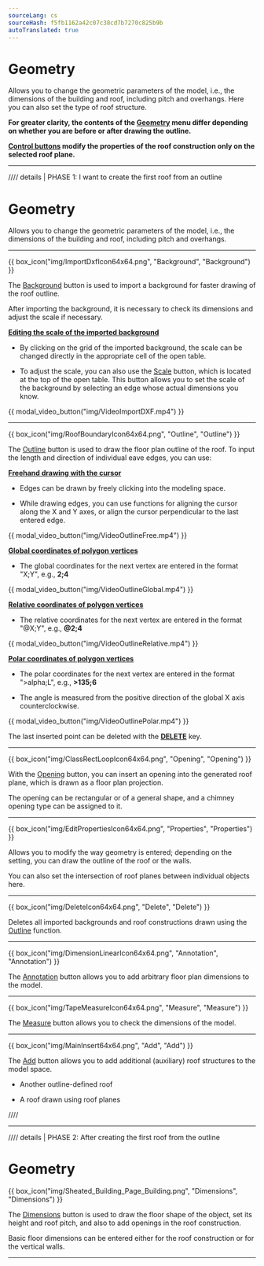 ```yaml
---
sourceLang: cs
sourceHash: f5fb1162a42c07c38cd7b7270c825b9b
autoTranslated: true
---
```


# Geometry
<p>Allows you to change the geometric parameters of the model, i.e., the dimensions of the building and roof, including pitch and overhangs. Here you can also set the type of roof structure.</p>

<p><b>For greater clarity, the contents of the <u>Geometry</u> menu differ depending on whether you are before or after drawing the outline.</b></p>

<p><b><u>Control buttons</u> modify the properties of the roof construction only on the selected roof plane.</b></p>

<hr class="main">

//// details | PHASE 1: I want to create the first roof from an outline

# Geometry
<p>Allows you to change the geometric parameters of the model, i.e., the dimensions of the building and roof, including pitch and overhangs.</p>

<hr class="main">

{{ box_icon("img/ImportDxfIcon64x64.png", "Background", "Background") }}

<p>The <u>Background</u> button is used to import a background for faster drawing of the roof outline.</p> 

<p>After importing the background, it is necessary to check its dimensions and adjust the scale if necessary.</p>

<p><b><u>Editing the scale of the imported background</u></b></p>

<ul>
<p><li>
By clicking on the grid of the imported background, the scale can be changed directly in the appropriate cell of the open table.
</li></p>

<p><li>
To adjust the scale, you can also use the <u>Scale</u> button, which is located at the top of the open table. This button allows you to set the scale of the background by selecting an edge whose actual dimensions you know.
</li></p>
</ul>

{{ modal_video_button("img/VideoImportDXF.mp4") }}

<hr class="main">

{{ box_icon("img/RoofBoundaryIcon64x64.png", "Outline", "Outline") }}

<p>The <u>Outline</u> button is used to draw the floor plan outline of the roof. To input the length and direction of individual eave edges, you can use:</p>

<p><b><u>Freehand drawing with the cursor</u></b></p>
<ul>
  <li><p>Edges can be drawn by freely clicking into the modeling space.</p></li>
  <li><p>While drawing edges, you can use functions for aligning the cursor along the X and Y axes, or align the cursor perpendicular to the last entered edge.</p></li>
</ul>

{{ modal_video_button("img/VideoOutlineFree.mp4") }}

<p><b><u>Global coordinates of polygon vertices</u></b></p>
<ul>
  <li><p>The global coordinates for the next vertex are entered in the format "X;Y", e.g., <b>2;4</b></p></li>
</ul>

{{ modal_video_button("img/VideoOutlineGlobal.mp4") }}

<p><b><u>Relative coordinates of polygon vertices</u></b></p>
<ul>
  <li><p>The relative coordinates for the next vertex are entered in the format "@X;Y", e.g., <b>@2;4</b></p></li>
</ul>

{{ modal_video_button("img/VideoOutlineRelative.mp4") }}

<p><b><u>Polar coordinates of polygon vertices</u></b></p>
<ul>
  <li><p>The polar coordinates for the next vertex are entered in the format "&gt;alpha;L", e.g., <b>&gt;135;6</b></p></li>
  <li><p>The angle is measured from the positive direction of the global X axis counterclockwise.</p></li>
</ul>

{{ modal_video_button("img/VideoOutlinePolar.mp4") }}

<p>The last inserted point can be deleted with the <b><u>DELETE</u></b> key.</p>

<hr class="main">

{{ box_icon("img/ClassRectLoopIcon64x64.png", "Opening", "Opening") }}

<p>With the <u>Opening</u> button, you can insert an opening into the generated roof plane, which is drawn as a floor plan projection.</p>
<p>The opening can be rectangular or of a general shape, and a chimney opening type can be assigned to it.</p>

<hr class="main">

{{ box_icon("img/EditPropertiesIcon64x64.png", "Properties", "Properties") }}

<p>Allows you to modify the way geometry is entered; depending on the setting, you can draw the outline of the roof or the walls.</p>
<p>You can also set the intersection of roof planes between individual objects here.</p>

<hr class="main">

{{ box_icon("img/DeleteIcon64x64.png", "Delete", "Delete") }}

<p>Deletes all imported backgrounds and roof constructions drawn using the <u>Outline</u> function.</p>

<hr class="main">

{{ box_icon("img/DimensionLinearIcon64x64.png", "Annotation", "Annotation") }}

<p>The <u>Annotation</u> button allows you to add arbitrary floor plan dimensions to the model.</p>

<hr class="main">

{{ box_icon("img/TapeMeasureIcon64x64.png", "Measure", "Measure") }}

<p>The <u>Measure</u> button allows you to check the dimensions of the model.</p>

<hr class="main">

{{ box_icon("img/MainInsert64x64.png", "Add", "Add") }}

<p>The <u>Add</u> button allows you to add additional (auxiliary) roof structures to the model space.</p>
<ul>
  <li><p>Another outline-defined roof</p></li>
  <li><p>A roof drawn using roof planes</p></li>
</ul>

////

<hr class="main">


//// details | PHASE 2: After creating the first roof from the outline

# Geometry

<p>
{{ box_icon("img/Sheated_Building_Page_Building.png", "Dimensions", "Dimensions") }}
</p>

<p>The <u>Dimensions</u> button is used to draw the floor shape of the object, set its height and roof pitch, and also to add openings in the roof construction.</p>
<p>Basic floor dimensions can be entered either for the roof construction or for the vertical walls.</p>

<hr class="main">

<!--{{ box_icon("img/RoofSketchIcon64x64.png", "Roof", "Roof") }}

<p>The <u>Roof</u> button allows you to set the type of roof construction. The type of covering and the dimensions of the secondary roof structure can be changed via the <u>Cladding</u> button.</p>

<hr class="main">

{{ box_icon("img/PvgisIcon64x64.png", "Performance", "Performance") }}

<p>
Allows you to evaluate the potential solar radiation power on individual roof planes.
</p>

<p>
...The <u>Performance</u> button functionality is being prepared for a future version of the program...
</p>

<hr class="main">

{{ box_icon("img/DimensionLinearIcon64x64.png", "Annotation", "Annotation") }}

<p>The <u>Annotation</u> button allows you to add arbitrary floor plan dimensions to the model.</p>

<hr class="main">

{{ box_icon("img/TapeMeasureIcon64x64.png", "Measure", "Measure") }}

<p>The <u>Measure</u> button allows you to check the dimensions of the model.</p>

////

<hr class="main">

<!-- product: HiStruct Roofs  -->